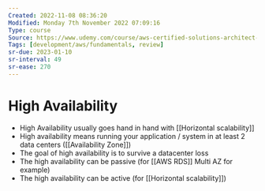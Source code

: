 ```yaml
---
Created: 2022-11-08 08:36:20
Modified: Monday 7th November 2022 07:09:16
Type: course
Source: https://www.udemy.com/course/aws-certified-solutions-architect-associate-saa-c01/?xref=E0Aed11STH4LPUQvCz0GJFABTmM=
Tags: [development/aws/fundamentals, review]
sr-due: 2023-01-10
sr-interval: 49
sr-ease: 270
---
```


# High Availability

- High Availability usually goes hand in hand with [[Horizontal scalability]]
- High availability means running your application / system in at least 2 data centers ([[Availability Zone]])
- The goal of high availability is to survive a datacenter loss
- The high availability can be passive (for [[AWS RDS]] Multi AZ for example)
- The high availability can be active (for [[Horizontal scalability]])